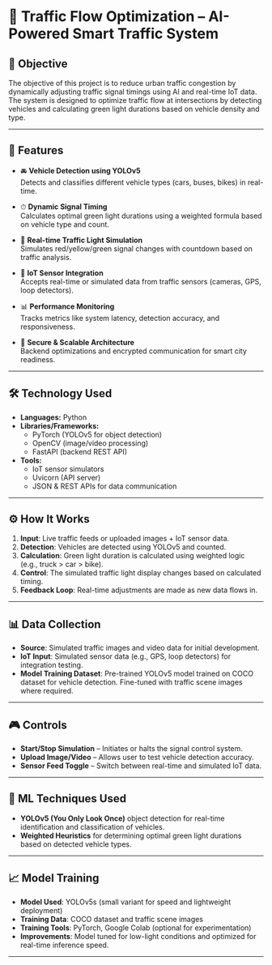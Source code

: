 # 🚦 Traffic Flow Optimization – AI-Powered Smart Traffic System

## 🎯 Objective

The objective of this project is to reduce urban traffic congestion by dynamically adjusting traffic signal timings using AI and real-time IoT data. The system is designed to optimize traffic flow at intersections by detecting vehicles and calculating green light durations based on vehicle density and type.

---

## 🌟 Features

- 🚘 **Vehicle Detection using YOLOv5**  
  Detects and classifies different vehicle types (cars, buses, bikes) in real-time.

- ⏱ **Dynamic Signal Timing**  
  Calculates optimal green light durations using a weighted formula based on vehicle type and count.

- 🔄 **Real-time Traffic Light Simulation**  
  Simulates red/yellow/green signal changes with countdown based on traffic analysis.

- 📡 **IoT Sensor Integration**  
  Accepts real-time or simulated data from traffic sensors (cameras, GPS, loop detectors).

- 📊 **Performance Monitoring**  
  Tracks metrics like system latency, detection accuracy, and responsiveness.

- 🔐 **Secure & Scalable Architecture**  
  Backend optimizations and encrypted communication for smart city readiness.

---

## 🛠 Technology Used

- **Languages:** Python  
- **Libraries/Frameworks:**  
  - PyTorch (YOLOv5 for object detection)  
  - OpenCV (image/video processing)  
  - FastAPI (backend REST API)  
- **Tools:**  
  - IoT sensor simulators  
  - Uvicorn (API server)  
  - JSON & REST APIs for data communication  

---

## ⚙️ How It Works

1. **Input**: Live traffic feeds or uploaded images + IoT sensor data.
2. **Detection**: Vehicles are detected using YOLOv5 and counted.
3. **Calculation**: Green light duration is calculated using weighted logic (e.g., truck > car > bike).
4. **Control**: The simulated traffic light display changes based on calculated timing.
5. **Feedback Loop**: Real-time adjustments are made as new data flows in.

---

## 📊 Data Collection

- **Source**: Simulated traffic images and video data for initial development.
- **IoT Input**: Simulated sensor data (e.g., GPS, loop detectors) for integration testing.
- **Model Training Dataset**: Pre-trained YOLOv5 model trained on COCO dataset for vehicle detection. Fine-tuned with traffic scene images where required.

---

## 🎮 Controls

- **Start/Stop Simulation** – Initiates or halts the signal control system.
- **Upload Image/Video** – Allows user to test vehicle detection accuracy.
- **Sensor Feed Toggle** – Switch between real-time and simulated IoT data.

---

## 🧠 ML Techniques Used

- **YOLOv5 (You Only Look Once)** object detection for real-time identification and classification of vehicles.
- **Weighted Heuristics** for determining optimal green light durations based on detected vehicle types.

---

## 📈 Model Training

- **Model Used**: YOLOv5s (small variant for speed and lightweight deployment)
- **Training Data**: COCO dataset and traffic scene images
- **Training Tools**: PyTorch, Google Colab (optional for experimentation)
- **Improvements**: Model tuned for low-light conditions and optimized for real-time inference speed.

---
